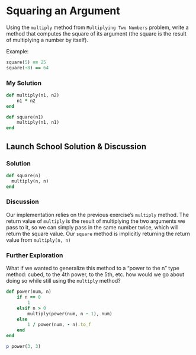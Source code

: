 # Squaring an Argument
Using the `multiply` method from `Multiplying Two Numbers` problem, write a method that computes the square of its argument (the square is the result of multiplying a number by itself).

Example: 

```rb 
square(5) == 25
square(-8) == 64
```

### My Solution

```rb 
def multiply(n1, n2)
	n1 * n2
end 

def square(n1)
	multiply(n1, n1)
end
```

## Launch School Solution & Discussion

### Solution
```rb 
def square(n)
  multiply(n, n)
end
```

### Discussion 

Our implementation relies on the previous exercise’s `multiply` method. The return value of `multiply` is the result of multiplying the two arguments we pass to it, so we can simply pass in the same number twice, which will return the square value. Our `square` method is implicitly returning the return value from `multiply(n, n)`

### Further Exploration

What if we wanted to generalize this method to a “power to the n” type method: cubed, to the 4th power, to the 5th, etc. how would we go about doing so while still using the `multiply` method?

```rb 
def power(num, n)
	if n == 0
		1
	elsif n > 0
		multiply(power(num, n - 1), num)
	else
		1 / power(num, - n).to_f
	end
end

p power(3, 3)
```